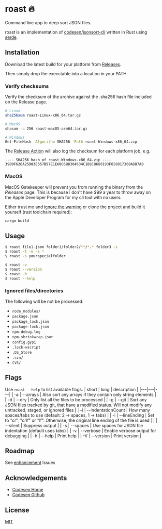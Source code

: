 # roast :fire:

Command line app to deep sort JSON files.

roast is an implementation of [codesen/jsonsort-cli](https://github.com/codsen/codsen/tree/main/packages/json-sort-cli) written in Rust using [serde](https://github.com/serde-rs/json).

## Installation

Download the latest build for your platform from [Releases](https://github.com/kressnick25/roast/releases).

Then simply drop the executable into a location in your PATH.

### Verify checksums

Verify the checksum of the archive against the .sha256 hash file included on the Release page.
```sh
# Linux
sha256sum roast-Linux-x86_64.tar.gz

# MacOS
shasum -a 256 roast-macOS-arm64.tar.gz

# Windows
Get-FileHash -Algorithm SHA256 -Path roast-Windows-x86_64.zip
```

The [Release Action](https://github.com/kressnick25/roast/actions/workflows/release.yml) will also log the checksum for each platform job, e.g.
```
---- SHA256 hash of roast-Windows-x86_64.zip ----
3900F626A25D03E557B57E1E60C6B8304634C1B8C8680193F858017360ADB7AB
```

### MacOS

MacOS Gatekeeper will prevent you from running the binary from the _Releases_ page. This is because I don't have $99 a year to throw away on the Apple Developer Program for my cli tool with no users.

Either trust me and [ignore the warning](https://support.apple.com/en-au/guide/mac-help/mh40616/mac)
or clone the project and build it yourself (rust toolchain required):
```sh
cargo build
```

## Usage

```sh
$ roast file1.json folder1/folder2/**/*.* folder3 -s
$ roast -t -n -s *
$ roast -s yourspecialfolder

$ roast -v
$ roast --version
$ roast -h
$ roast --help
```

### Ignored files/directories

The following will be not be processed:
- `node_modules/`
- `package.json`
- `package_lock.json`
- `package-lock.json`
- `npm-debug.log`
- `npm-shrinkwrap.json`
- `config.gypi`
- `.lock-wscript`
- `.DS_Store`
- `.svn/`
- `CVS/`

## Flags

Use `roast --help` to list available flags.
| short | long | description |
|---|---|---|
| -a | --arrays | Also sort any arrays if they contain only string elements |
| -d | --dry | Only list all the files to be processed |
| -g | --git | Sort any JSON files tracked by git, that have a modified status. Will not modify any untracked, staged, or ignored files |
| -i | --indentationCount | How many spaces/tabs to use (default: 2 -> spaces, 1 -> tabs) |
| -l | --lineEnding | Set to "cr", "crlf" or "lf". Otherwise, the original line ending of the file is used |
|   | --silent | Suppress output |
| -s | --spaces | Use spaces for JSON file indentation (default uses tabs) |
| -v | --verbose | Enable verbose output for debugging |
| -h | --help | Print help |
| -V | --version | Print version |

## Roadmap

See [enhancement](https://github.com/kressnick25/roast/issues?q=is%3Aopen+is%3Aissue+label%3Aenhancement) Issues

## Acknowledgements

 - [Codesen Home](https://codsen.com/os/json-sort-cli)
 - [Codesen Github](https://github.com/codsen/codsen/tree/main/packages/json-sort-cli)


## License

[MIT](https://choosealicense.com/licenses/mit/)

